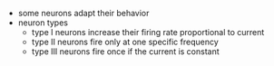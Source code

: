 + some neurons adapt their behavior
+ neuron types
	+ type I neurons increase their firing rate proportional to current
	+ type II neurons fire only at one specific frequency
	+ type III neurons fire once if the current is constant
